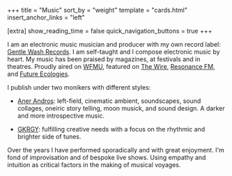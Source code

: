 +++
title = "Music"
sort_by = "weight"
template = "cards.html"
insert_anchor_links = "left"

[extra]
show_reading_time = false
quick_navigation_buttons = true
+++

I am an electronic music musician and producer with my own record label:
[Gentle Wash Records](<https://gentlewashrecords.com>). I am self-taught and I
compose electronic music by heart. My music has been praised by magazines, at
festivals and in theatres. Proudly aired on [WFMU](https://wfmu.org), featured
on [The Wire](https://thewire.co.uk), [Resonance
FM](https://www.resonancefm.com), and [Future
Ecologies](https://www.futureecologies.net/music).

I publish under two monikers
with different styles:

- [Aner Andros](https://gentlewashrecords.com/about/anerandros):  left-field,
  cinematic ambient, soundscapes, sound collages, oneiric story telling, moon
  musick, and sound design. A darker and more introspective music.

- [GKRGY](https://gentlewashrecords.com/about/gkrgy): fulfilling creative needs
with a focus on the rhythmic and brighter side of tunes.

Over the years I have performed sporadically and with great enjoyment. I'm fond
of improvisation and of bespoke live shows. Using empathy and intuition as
critical factors in the making of musical voyages.
